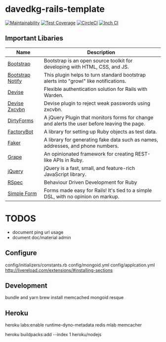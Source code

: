 # davedkg-rails-template
[![Maintainability](https://api.codeclimate.com/v1/badges/84c96cc264dcf00b0449/maintainability)](https://codeclimate.com/github/davedkg/davedkg-rails-template/maintainability)
[![Test Coverage](https://api.codeclimate.com/v1/badges/84c96cc264dcf00b0449/test_coverage)](https://codeclimate.com/github/davedkg/davedkg-rails-template/test_coverage)
[![CircleCI](https://circleci.com/gh/davedkg/davedkg-rails-template/tree/master.svg?style=shield)](https://circleci.com/gh/davedkg/davedkg-rails-template/tree/master)
[![Inch CI](https://inch-ci.org/github/davedkg/davedkg-rails-template.svg?branch=master)](https://inch-ci.org/github/davedkg/davedkg-rails-template/suggestions?branch=master)

## Important Libaries
| Name | Description |
| ---- | ----------- |
| [Bootstrap](https://getbootstrap.com/docs/4.0/) | Bootstrap is an open source toolkit for developing with HTML, CSS, and JS. |
| [Bootstrap Notify](http://bootstrap-notify.remabledesigns.com) | This plugin helps to turn standard bootstrap alerts into "growl" like notifications. |
| [Devise](https://github.com/plataformatec/devise) | Flexible authentication solution for Rails with Warden. | 
| [Devise Zxcvbn](https://github.com/bitzesty/devise_zxcvbn) | Devise plugin to reject weak passwords using zxcvbn. | 
| [DirtyForms](https://github.com/snikch/jquery.dirtyforms) | A jQuery Plugin that monitors forms for change and alerts the user before leaving the page. |
| [FactoryBot](https://github.com/thoughtbot/factory_bot) | A library for setting up Ruby objects as test data. |
| [Faker](https://github.com/stympy/faker) | A library for generating fake data such as names, addresses, and phone numbers. |
| [Grape](https://github.com/ruby-grape/grape) | An opinionated framework for creating REST-like APIs in Ruby. |
| [jQuery](https://api.jquery.com) | jQuery is a fast, small, and feature-rich JavaScript library. |
| [RSpec](https://github.com/rspec/rspec) | Behaviour Driven Development for Ruby |
| [Simple Form](https://github.com/plataformatec/simple_form) | Forms made easy for Rails! It's tied to a simple DSL, with no opinion on markup. |


# TODOS

- document ping url usage
- dcument doc/material admin

## Configure
config/initializers/constants.rb
config/mongoid.yml
config/applcation.yml
http://livereload.com/extensions/#installing-sections

## Development

bundle and yarn
brew install memcached
mongoid
resque

## Heroku

heroku labs:enable runtime-dyno-metadata
redis
mlab
memcacher

heroku buildpacks:add --index 1 heroku/nodejs